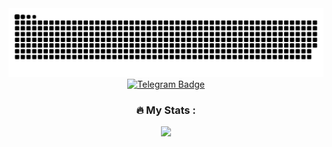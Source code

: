 <div align="center">
  <div align="center">
  <img  src="https://raw.githubusercontent.com/1999AZZAR/1999AZZAR/readme/resources/grid-snake.svg"
       alt="snake" />
    <div align="center" id="badges">
 <a href="https://t.me/faustyuz">
      <img src="https://img.shields.io/badge/-faustyuz-blue?style=for-the-badge&logo=telegram&logoColor=white" alt="Telegram Badge"/>
    </a>
</div>
    
### :fire: My Stats :
![](http://github-profile-summary-cards.vercel.app/api/cards/profile-details?username=faustyu1&theme=merko)

